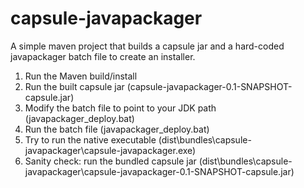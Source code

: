 # capsule-javapackager

A simple maven project that builds a capsule jar and a hard-coded javapackager batch file to create an installer.

1. Run the Maven build/install
1. Run the built capsule jar (capsule-javapackager-0.1-SNAPSHOT-capsule.jar)
1. Modify the batch file to point to your JDK path (javapackager_deploy.bat)
1. Run the batch file (javapackager_deploy.bat)
1. Try to run the native executable (dist\bundles\capsule-javapackager\capsule-javapackager.exe)
1. Sanity check: run the bundled capsule jar (dist\bundles\capsule-javapackager\capsule-javapackager-0.1-SNAPSHOT-capsule.jar)
